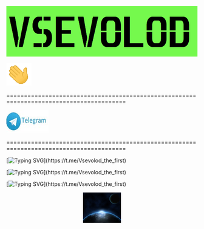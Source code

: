 [![Header](https://github.com/seva998/seva998/blob/main/HEADER.png)](https://vk.com/s.maklashov)

[![Hi](https://github.com/seva998/seva998/blob/main/176309783-0785949b-9127-417c-8b55-ab5a4333674e.gif)](https://t.me/Vsevolod_the_first)

========================================================================================

[![telegram](https://github.com/seva998/seva998/blob/main/telegram.png)](https://t.me/Vsevolod_the_first)

========================================================================================

[![Typing SVG](https://readme-typing-svg.demolab.com?font=Fira+Code&duration=1000&pause=4000&color=FFFFFF&width=600&lines=🖥️+Hello+everyone+my+name+is+Vsevolod+Maklashov.)](https://t.me/Vsevolod_the_first)

[![Typing SVG](https://readme-typing-svg.demolab.com?font=Fira+Code&duration=1000&pause=4000&color=FFFFFF&width=600&lines=🖥️+I+am+a+junior+Java+Developer.)](https://t.me/Vsevolod_the_first)

[![Typing SVG](https://readme-typing-svg.demolab.com?font=Fira+Code&duration=1000&pause=4000&color=FFFFFF&width=600&lines=👾+I+like+Space.)](https://t.me/Vsevolod_the_first)

<div id="space" align="center">
  <img src="https://github.com/seva998/seva998/blob/main/gjz3w.gif" width="100"/>
</div>

